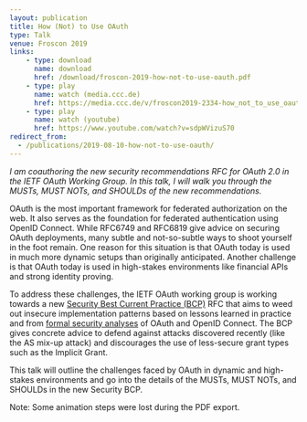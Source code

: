 ```yaml
---
layout: publication
title: How (Not) to Use OAuth
type: Talk
venue: Froscon 2019
links:
    - type: download
      name: download
      href: /download/froscon-2019-how-not-to-use-oauth.pdf
    - type: play
      name: watch (media.ccc.de)
      href: https://media.ccc.de/v/froscon2019-2334-how_not_to_use_oauth
    - type: play
      name: watch (youtube)
      href: https://www.youtube.com/watch?v=sdpWVizuS70
redirect_from:
  - /publications/2019-08-10-how-not-to-use-oauth/
---
```


<i>I am coauthoring the new security recommendations RFC for OAuth 2.0
in the IETF OAuth Working Group. In this talk, I will walk you through
the MUSTs, MUST NOTs, and SHOULDs of the new recommendations.</i>

OAuth is the most important framework for federated authorization on
the web. It also serves as the foundation for federated authentication
using OpenID Connect. While RFC6749 and RFC6819 give advice on
securing OAuth deployments, many subtle and not-so-subtle ways to
shoot yourself in the foot remain. One reason for this situation is
that OAuth today is used in much more dynamic setups than originally
anticipated. Another challenge is that OAuth today is used in
high-stakes environments like financial APIs and strong identity
proving.

To address these challenges, the IETF OAuth working group is working
towards a
new
[Security Best Current Practice (BCP)](/publications/2018-12-28-oauth-bcp/) RFC
that aims to weed out insecure implementation patterns based on
lessons learned in practice and
from
[formal security analyses](/publications/2018-10-19-an-expressive-formal-web-model) of
OAuth and OpenID Connect. The BCP gives concrete advice to defend
against attacks discovered recently (like the AS mix-up attack) and
discourages the use of less-secure grant types such as the Implicit
Grant.

This talk will outline the challenges faced by OAuth in dynamic and
high-stakes environments and go into the details of the MUSTs, MUST
NOTs, and SHOULDs in the new Security BCP.


Note: Some animation steps were lost during the PDF export.
